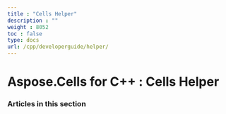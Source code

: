 ```yaml
---
title : "Cells Helper" 
description : "" 
weight : 8052 
toc : false
type: docs
url: /cpp/developerguide/helper/
---
```


# Aspose.Cells for C++ : Cells Helper


### Articles in this section

           

